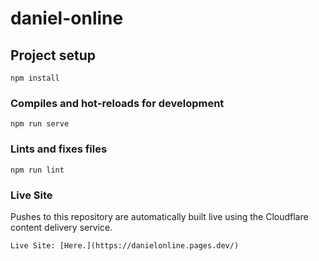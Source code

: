 # daniel-online

## Project setup
```
npm install
```

### Compiles and hot-reloads for development
```
npm run serve
```

### Lints and fixes files
```
npm run lint
```

### Live Site
Pushes to this repository are automatically built live using the Cloudflare content delivery service.
```
Live Site: [Here.](https://danielonline.pages.dev/)
```

